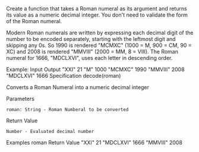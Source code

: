 Create a function that takes a Roman numeral as its argument and returns its value as a numeric decimal integer. You don't need to validate the form of the Roman numeral.

Modern Roman numerals are written by expressing each decimal digit of the number to be encoded separately, starting with the leftmost digit and skipping any 0s. So 1990 is rendered "MCMXC" (1000 = M, 900 = CM, 90 = XC) and 2008 is rendered "MMVIII" (2000 = MM, 8 = VIII). The Roman numeral for 1666, "MDCLXVI", uses each letter in descending order.

Example:
Input 	Output
"XXI" 	21
"M" 	1000
"MCMXC" 	1990
"MMVIII" 	2008
"MDCLXVI" 	1666
Specification
decode(roman)

Converts a Roman Numeral into a numeric decimal integer

Parameters

    roman: String - Roman Numberal to be converted
Return Value

    Number - Evaluated decimal number

Examples
roman 	Return Value
"XXI" 	21
"MDCLXVI" 	1666
"MMVIII" 	2008